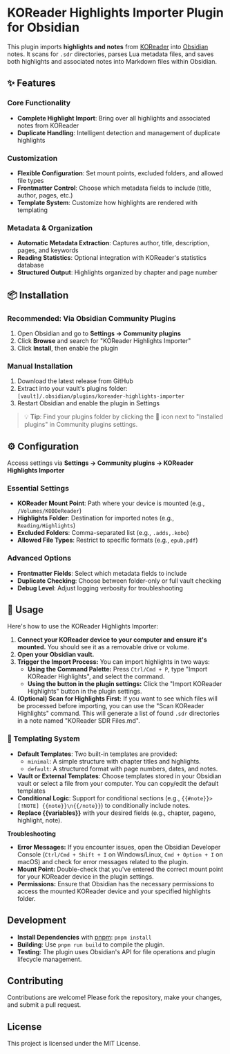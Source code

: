 # KOReader Highlights Importer Plugin for Obsidian

This plugin imports **highlights and notes** from [KOReader](https://github.com/koreader/koreader) into [Obsidian](https://obsidian.md/) notes. It scans for `.sdr` directories, parses Lua metadata files, and saves both highlights and associated notes into Markdown files within Obsidian.


## ✨ Features
### Core Functionality
- **Complete Highlight Import**: Bring over all highlights and associated notes from KOReader
- **Duplicate Handling**: Intelligent detection and management of duplicate highlights

### Customization
- **Flexible Configuration**: Set mount points, excluded folders, and allowed file types
- **Frontmatter Control**: Choose which metadata fields to include (title, author, pages, etc.)
- **Template System**: Customize how highlights are rendered with templating

### Metadata & Organization
- **Automatic Metadata Extraction**: Captures author, title, description, pages, and keywords
- **Reading Statistics**: Optional integration with KOReader's statistics database
- **Structured Output**: Highlights organized by chapter and page number

## 📦 Installation

### Recommended: Via Obsidian Community Plugins
1. Open Obsidian and go to **Settings → Community plugins**
2. Click **Browse** and search for "KOReader Highlights Importer"
3. Click **Install**, then enable the plugin

### Manual Installation
1. Download the latest release from GitHub
2. Extract into your vault's plugins folder:
   `[vault]/.obsidian/plugins/koreader-highlights-importer`
3. Restart Obsidian and enable the plugin in Settings

> 💡 **Tip**: Find your plugins folder by clicking the 📂 icon next to "Installed plugins" in Community plugins settings.

## ⚙️ Configuration

Access settings via **Settings → Community plugins → KOReader Highlights Importer**

### Essential Settings
- **KOReader Mount Point**: Path where your device is mounted (e.g., `/Volumes/KOBOeReader`)
- **Highlights Folder**: Destination for imported notes (e.g., `Reading/Highlights`)
- **Excluded Folders**: Comma-separated list (e.g., `.adds,.kobo`)
- **Allowed File Types**: Restrict to specific formats (e.g., `epub,pdf`)

### Advanced Options
- **Frontmatter Fields**: Select which metadata fields to include
- **Duplicate Checking**: Choose between folder-only or full vault checking
- **Debug Level**: Adjust logging verbosity for troubleshooting

## 🚀 Usage

Here's how to use the KOReader Highlights Importer:
1. **Connect your KOReader device to your computer and ensure it's mounted.** You should see it as a removable drive or volume.
2. **Open your Obsidian vault.**
3. **Trigger the Import Process:** You can import highlights in two ways:
   * **Using the Command Palette:** Press `Ctrl/Cmd + P`, type "Import KOReader Highlights", and select the command.
   * **Using the button in the plugin settings:** Click the "Import KOReader Highlights" button in the plugin settings.
4. **(Optional) Scan for Highlights First:** If you want to see which files will be processed before importing, you can use the "Scan KOReader Highlights" command. This will generate a list of found `.sdr` directories in a note named "KOReader SDR Files.md".

###  🎨 Templating System
- **Default Templates**: Two built-in templates are provided:
  - `minimal`: A simple structure with chapter titles and highlights.
  - `default`: A structured format with page numbers, dates, and notes.
- **Vault or External Templates**: Choose templates stored in your Obsidian vault or select a file from your computer. You can copy/edit the default templates
- **Conditional Logic**: Support for conditional sections (e.g., `{{#note}}> [!NOTE] {{note}}\n{{/note}}`) to conditionally include notes.
- **Replace {{variables}}**  with your desired fields (e.g., chapter, pageno, highlight, note).


**Troubleshooting**

* **Error Messages:** If you encounter issues, open the Obsidian Developer Console (`Ctrl/Cmd + Shift + I` on Windows/Linux, `Cmd + Option + I` on macOS) and check for error messages related to the plugin.
* **Mount Point:** Double-check that you've entered the correct mount point for your KOReader device in the plugin settings.
* **Permissions:** Ensure that Obsidian has the necessary permissions to access the mounted KOReader device and your specified highlights folder.

## Development
- **Install Dependencies** with [pnpm](https://pnpm.io/): `pnpm install`
- **Building**: Use `pnpm run build` to compile the plugin.
- **Testing**: The plugin uses Obsidian's API for file operations and plugin lifecycle management.

## Contributing
Contributions are welcome! Please fork the repository, make your changes, and submit a pull request.

## License
This project is licensed under the MIT License.
